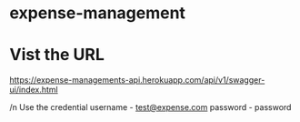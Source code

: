 # expense-management
# Vist the URL
https://expense-managements-api.herokuapp.com/api/v1/swagger-ui/index.html

/n Use the credential
username - test@expense.com
password - password

